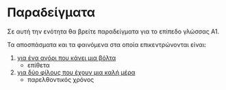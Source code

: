 # Παραδείγματα

Σε αυτή την ενότητα θα βρείτε παραδείγματα για το επίπεδο γλώσσας Α1.

Τα αποσπάσματα και τα φαινόμενα στα οποία επικεντρώνονται είναι:

1. [για ένα αγόρι που κάνει μια βόλτα][river]
    - επίθετα
1. [για δύο φίλους που έχουν μια καλή μέρα][good_day]
    - παρελθοντικός χρόνος

[good_day]: ./good_day.md
[river]: ./river.md
